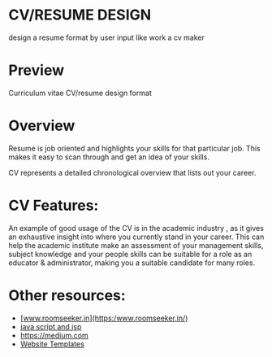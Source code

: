 # CV/RESUME DESIGN
design a resume format by user input like work a cv maker

# Preview
Curriculum vitae
CV/resume design format

# Overview
Resume is job oriented and highlights your skills for that particular job. This makes it easy to scan through and get an idea of your skills.

CV represents a detailed chronological overview that lists out your career.

# CV Features:
An example of good usage of the CV is in the academic industry
, as it gives an exhaustive insight into where you currently stand in your career.
This can help the academic institute make an assessment of your management skills, 
subject knowledge and 
your people skills can be suitable for a role as an educator & administrator, making you a suitable candidate for many roles.

# Other resources:

- [www.roomseeker.in](https:/www.roomseeker.in/)
- [java script and jsp](https://javatpoint.com/)
- https://medium.com
- [Website Templates](https://colorlib.com/wp/templates/)

